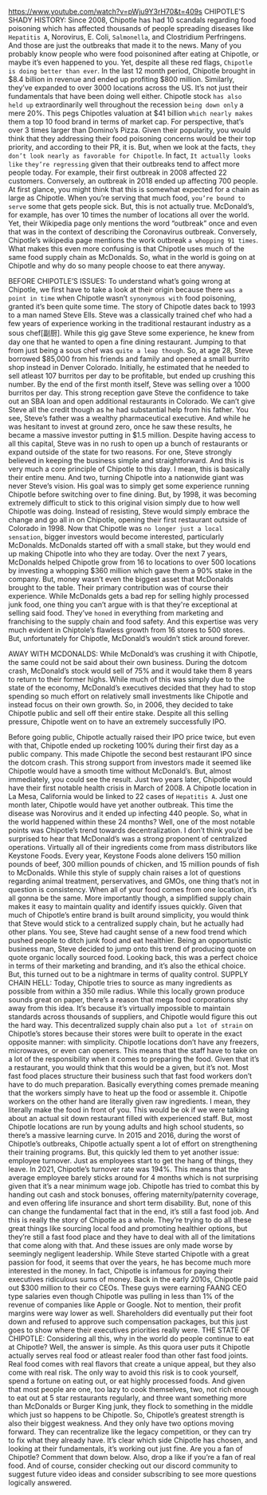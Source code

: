 https://www.youtube.com/watch?v=pWju9Y3rH70&t=409s
CHIPOTLE’S SHADY HISTORY: Since 2008, Chipotle has had 10 scandals regarding
food poisoning which has affected thousands of people spreading diseases like `Hepatitis A`, 
Norovirus, E. Coli, `Salmonella`, and Clostridium Perfringens.
And those are just the outbreaks that made it to the news.
Many of you probably know people who were food poisonined after eating at Chipotle,
or maybe it’s even happened to you.
Yet, despite all these red flags, `Chipotle is doing better than ever`.
In the last 12 month period, Chipotle brought in $8.4 billion in revenue and ended up profiting
$800 million.
Similarly, they’ve expanded to over 3000 locations across the US.
It’s not just their fundamentals that have been doing well either.
Chipotle stock `has also held up` extraordinarily well throughout the recession `being down only` a mere 20%.
This pegs Chipotles valuation at $41 billion `which nearly makes` them a top 10 food brand
in terms of market cap.
For perspective, that’s over 3 times larger than Domino’s Pizza.
Given their popularity, you would think that they addressing their food poisoning concerns
would be their top priority, and according to their PR, it is.
But, when we look at the facts, `they don’t look nearly as favorable for Chipotle`.
In fact, `It actually looks like` `they’re regressing` given that their outbreaks tend
to affect more people today.
For example, their first outbreak in 2008 affected 22 customers.
Conversely, an outbreak in 2018 ended up affecting 700 people.
At first glance, you might think that this is somewhat expected for a chain as large
as Chipotle.
When you’re serving that much food, `you’re bound to serve` some that gets people sick.
But, this is not actually true.
McDonald’s, for example, has over 10 times the number of locations all over the world.
Yet, their Wikipedia page only mentions the word “outbreak” once and even that was
in the context of describing the Coronavirus outbreak.
Conversely, Chipotle’s wikipedia page mentions the work outbreak `a whopping 91 times`.
What makes this even more confusing is that Chipotle uses much of the same food supply
chain as McDonalds.
So, what in the world is going on at Chipotle and why do so many people choose to eat there anyway.

BEFORE CHIPOTLE’S ISSUES: To understand what’s going wrong at Chipotle,
we first have to take a look at their origin because there `was a point in time` when Chipotle
wasn’t `synonymous with` food poisoning, granted it’s been quite some time.
The story of Chipotle dates back to 1993 to a man named Steve Ells.
Steve was a classically trained chef who had a few years of experience working in the traditional
restaurant industry as a sous chef[副厨].
While this gig gave Steve some experience, he knew from day one that he wanted to open
a fine dining restaurant.
Jumping to that from just being a sous chef was `quite a leap though`.
So, at age 28, Steve borrowed $85,000 from his friends and family and opened a small
burrito shop instead in Denver Colorado.
Initially, he estimated that he needed to sell atleast 107 burritos per day to be profitable,
but ended up crushing this number.
By the end of the first month itself, Steve was selling over a 1000 burritos per day.
This strong reception gave Steve the confidence to take out an SBA loan and open additional
restaurants in Colorado.
We can’t give Steve all the credit though as he had substantial help from his father.
You see, Steve’s father was a wealthy pharmaceutical executive.
And while he was hesitant to invest at ground zero, once he saw these results, he became
a massive investor putting in $1.5 million.
Despite having access to all this capital, Steve was in no rush to open up a bunch of
restaurants or expand outside of the state for two reasons.
For one, Steve strongly believed in keeping the business simple and straightforward.
And this is very much a core principle of Chipotle to this day.
I mean, this is basically their entire menu.
And two, turning Chipotle into a nationwide giant was never Steve’s vision.
His goal was to simply get some experience running Chipotle before switching over to
fine dining.
But, by 1998, it was becoming extremely difficult to stick to this original vision simply due
to how well Chipotle was doing.
Instead of resisting, Steve would simply embrace the change and go all in on Chipotle, opening
their first restaurant outside of Colorado in 1998.
Now that Chipotle was `no longer just a local sensation`, bigger investors would become interested,
particularly McDonalds.
McDonalds started off with a small stake, but they would end up making Chipotle into
who they are today.
Over the next 7 years, McDonalds helped Chipotle grow from 16 to locations to over 500 locations
by investing a whopping $360 million which gave them a 90% stake in the company.
But, money wasn’t even the biggest asset that McDonalds brought to the table.
Their primary contribution was of course their experience.
While McDonalds gets a bad rep for selling highly processed junk food, one thing you
can’t argue with is that they're exceptional at selling said food.
They’ve `honed` in everything from marketing and franchising to the supply chain and food
safety.
And this expertise was very much evident in Chiptole’s flawless growth from 16 stores
to 500 stores.
But, unfortunately for Chipotle, McDonald’s wouldn’t stick around forever.

AWAY WITH MCDONALDS: While McDonald’s was crushing it with Chipotle,
the same could not be said about their own business.
During the dotcom crash, McDonald’s stock would sell of 75% and it would take them 8
years to return to their former highs.
While much of this was simply due to the state of the economy, McDonald’s executives decided
that they had to stop spending so much effort on relatively small investments like Chipotle
and instead focus on their own growth.
So, in 2006, they decided to take Chipotle public and sell off their entire stake.
Despite all this selling pressure, Chipotle went on to have an extremely successfully IPO.

Before going public, Chipotle actually raised their IPO price twice, but even with that,
Chipotle ended up rocketing 100% during their first day as a public company.
This made Chipotle the second best restaurant IPO since the dotcom crash.
This strong support from investors made it seemed like Chipotle would have a smooth time
without McDonald’s.
But, almost immediately, you could see the result.
Just two years later, Chipotle would have their first notable health crisis in March
of 2008.
A Chipotle location in La Mesa, California would be linked to 22 cases of `Hepatitis A`.
Just one month later, Chipotle would have yet another outbreak.
This time the disease was Norovirus and it ended up infecting 440 people.
So, what in the world happened within these 24 months?
Well, one of the most notable points was Chipotle’s trend towards decentralization.
I don’t think you’d be surprised to hear that McDonald’s was a strong proponent of
centralized operations.
Virtually all of their ingredients come from mass distributors like Keystone Foods.
Every year, Keystone Foods alone delivers 150 million pounds of beef, 300 million pounds
of chicken, and 15 million pounds of fish to McDonalds.
While this style of supply chain raises a lot of questions regarding animal treatment,
perservatives, and GMOs, one thing that’s not in question is consistency.
When all of your food comes from one location, it’s all gonna be the same.
More importantly though, a simplified supply chain makes it easy to maintain quality and
identify issues quickly.
Given that much of Chipotle’s entire brand is built around simplicity, you would think
that Steve would stick to a centralized supply chain, but he actually had other plans.
You see, Steve had caught sense of a new food trend which pushed people to ditch junk food
and eat healthier.
Being an opportunistic business man, Steve decided to jump onto this trend of producing
quote on quote organic locally sourced food.
Looking back, this was a perfect choice in terms of their marketing and branding, and
it’s also the ethical choice.
But, this turned out to be a nightmare in terms of quality control.
SUPPLY CHAIN HELL: Today, Chipotle tries to source as many ingredients
as possible from within a 350 mile radius.
While this locally grown produce sounds great on paper, there’s a reason that mega food
corporations shy away from this idea.
It’s because it’s virtually impossible to maintain standards across thousands of
suppliers, and Chipotle would figure this out the hard way.
This decentralized supply chain also put `a lot of strain` on Chipotle’s stores because
their stores were built to operate in the exact opposite manner: with simplicity.
Chipotle locations don’t have any freezers, microwaves, or even can openers.
This means that the staff have to take on a lot of the responsibility when it comes
to preparing the food.
Given that it’s a restaurant, you would think that this would be a given, but it’s not.
Most fast food places structure their business such that fast food workers don’t have to
do much preparation.
Basically everything comes premade meaning that the workers simply have to heat up the
food or assemble it.
Chipotle workers on the other hand are literally given raw ingredients.
I mean, they literally make the food in front of you.
This would be ok if we were talking about an actual sit down restaurant filled with
experienced staff.
But, most Chipotle locations are run by young adults and high school students, so there’s
a massive learning curve.
In 2015 and 2016, during the worst of Chipotle’s outbreaks, Chipotle actually spent a lot of
effort on strengthening their training programs.
But, this quickly led them to yet another issue: employee turnover.
Just as employees start to get the hang of things, they leave.
In 2021, Chipotle’s turnover rate was 194%.
This means that the average employee barely sticks around for 4 months which is not surprising
given that it’s a near minimum wage job.
Chipotle has tried to combat this by handing out cash and stock bonuses, offering maternity/paternity
coverage, and even offering life insurance and short term disability.
But, none of this can change the fundamental fact that in the end, it’s still a fast
food job.
And this is really the story of Chipotle as a whole.
They’re trying to do all these great things like sourcing local food and promoting healthier
options, but they’re still a fast food place and they have to deal with all of the limitations
that come along with that.
And these issues are only made worse by seemingly negligent leadership.
While Steve started Chipotle with a great passion for food, it seems that over the years,
he has become much more interested in the money.
In fact, Chipotle is infamous for paying their executives ridiculous sums of money.
Back in the early 2010s, Chipotle paid out $300 million to their co CEOs.
These guys were earning FAANG CEO type salaries even though Chipotle was pulling in less than
1% of the revenue of companies like Apple or Google.
Not to mention, their profit margins were way lower as well.
Shareholders did eventually put their foot down and refused to approve such compensation
packages, but this just goes to show where their executives priorities really were.
THE STATE OF CHIPOTLE: Considering all this, why in the world do
people continue to eat at Chipotle?
Well, the answer is simple.
As this quora user puts it Chipotle actually serves real food or atleast realer food than
other fast food joints.
Real food comes with real flavors that create a unique appeal, but they also come with real
risk.
The only way to avoid this risk is to cook yourself, spend a fortune on eating out, or
eat highly processed foods.
And given that most people are one, too lazy to cook themselves, two, not rich enough to
eat out at 5 star restaurants regularly, and three want something more than McDonalds or
Burger King junk, they flock to something in the middle which just so happens to be
Chipotle.
So, Chipotle’s greatest strength is also their biggest weakness.
And they only have two options moving forward.
They can recentralize like the legacy competition, or they can try to fix what they already have.
It’s clear which side Chipotle has chosen, and looking at their fundamentals, it’s
working out just fine.
Are you a fan of Chipotle?
Comment that down below.
Also, drop a like if you’re a fan of real food.
And of course, consider checking out our discord community to suggest future video ideas and
consider subscribing to see more questions logically answered.

